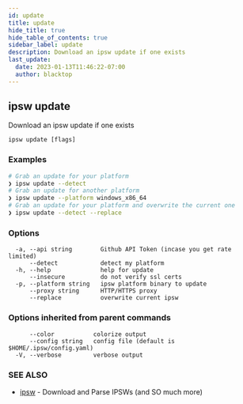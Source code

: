 ```yaml
---
id: update
title: update
hide_title: true
hide_table_of_contents: true
sidebar_label: update
description: Download an ipsw update if one exists
last_update:
  date: 2023-01-13T11:46:22-07:00
  author: blacktop
---
```

## ipsw update

Download an ipsw update if one exists

```
ipsw update [flags]
```

### Examples

```bash
# Grab an update for your platform
❯ ipsw update --detect
# Grab an update for another platform
❯ ipsw update --platform windows_x86_64
# Grab an update for your platform and overwrite the current one
❯ ipsw update --detect --replace
```

### Options

```
  -a, --api string        Github API Token (incase you get rate limited)
      --detect            detect my platform
  -h, --help              help for update
      --insecure          do not verify ssl certs
  -p, --platform string   ipsw platform binary to update
      --proxy string      HTTP/HTTPS proxy
      --replace           overwrite current ipsw
```

### Options inherited from parent commands

```
      --color           colorize output
      --config string   config file (default is $HOME/.ipsw/config.yaml)
  -V, --verbose         verbose output
```

### SEE ALSO

* [ipsw](/docs/cli/ipsw)	 - Download and Parse IPSWs (and SO much more)

